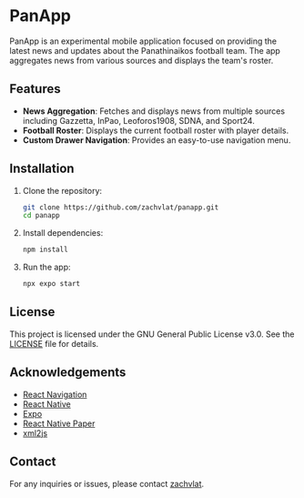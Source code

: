 
# PanApp

PanApp is an experimental mobile application focused on providing the latest news and updates about the Panathinaikos football team. The app aggregates news from various sources and displays the team's roster.

## Features

- **News Aggregation**: Fetches and displays news from multiple sources including Gazzetta, InPao, Leoforos1908, SDNA, and Sport24.
- **Football Roster**: Displays the current football roster with player details.
- **Custom Drawer Navigation**: Provides an easy-to-use navigation menu.

## Installation

1. Clone the repository:
   ```sh
   git clone https://github.com/zachvlat/panapp.git
   cd panapp

2. Install dependencies:
   ```sh
   npm install
   ```

3. Run the app:
   ```sh
   npx expo start
   ```

## License

This project is licensed under the GNU General Public License v3.0. See the [LICENSE](https://github.com/zachvlat/panapp/blob/master/LICENCE) file for details.

## Acknowledgements

- [React Navigation](https://reactnavigation.org/)
- [React Native](https://reactnative.dev/)
- [Expo](https://expo.dev/)
- [React Native Paper](https://callstack.github.io/react-native-paper/)
- [xml2js](https://www.npmjs.com/package/xml2js)

## Contact

For any inquiries or issues, please contact [zachvlat](https://github.com/zachvlat).
```
